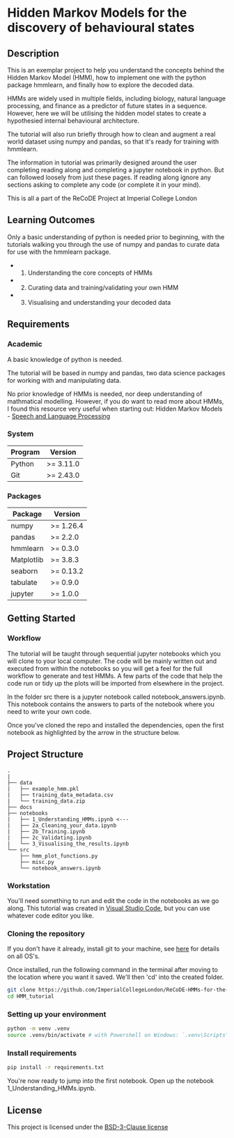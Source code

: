 # Hidden Markov Models for the discovery of behavioural states

## Description

This is an exemplar project to help you understand the concepts behind the Hidden Markov Model (HMM), how to implement
one with the python package hmmlearn, and finally how to explore the decoded data.

HMMs are widely used in multiple fields, including biology, natural language processing, and finance as a predictor
of future states in a sequence. However, here we will be utilising the hidden model states to create a hypothesied
internal behavioural architecture.

The tutorial will also run briefly through how to clean and augment a real world dataset using numpy and pandas,
so that it's ready for training with hmmlearn.

The information in tutorial was primarily designed around the user completing reading along and completing a jupyter notebook in python.
But can followed loosely from just these pages. If reading along ignore any sections asking to complete any code (or complete it in your mind).

This is all a part of the ReCoDE Project at Imperial College London

## Learning Outcomes

Only a basic understanding of python is needed prior to beginning, with the tutorials walking you through the
use of numpy and pandas to curate data for use with the hmmlearn package.

- 1. Understanding the core concepts of HMMs
- 2. Curating data and training/validating your own HMM
- 3. Visualising and understanding your decoded data

## Requirements

### Academic

A basic knowledge of python is needed.

The tutorial will be based in numpy and pandas, two data science packages for working with and manipulating data.

No prior knowledge of HMMs is needed, nor deep understanding of mathmatical modelling. However, if you do want to read more about
HMMs, I found this resource very useful when starting out:
Hidden Markov Models - [Speech and Language Processing](https://web.stanford.edu/~jurafsky/slp3/A.pdf)

### System

| Program                  | Version                  |
| ------------------------ | ------------------------ |
| Python                   | >= 3.11.0                |
| Git                      | >= 2.43.0                |

### Packages

| Package                  | Version                  |
| ------------------------ | ------------------------ |
| numpy                    | >= 1.26.4                |
| pandas                   | >= 2.2.0                 |
| hmmlearn                 | >= 0.3.0                 |
| Matplotlib               | >= 3.8.3                 |
| seaborn                  | >= 0.13.2                |
| tabulate                 | >= 0.9.0                 |
| jupyter                  | >= 1.0.0                 |

## Getting Started

### Workflow

The tutorial will be taught through sequential jupyter notebooks which you will clone to your local computer.
The code will be mainly written out and executed from within the notebooks so you will get a feel for the full workflow to generate
and test HMMs. A few parts of the code that help the code run or tidy up the plots will be imported from elsewhere in the project.

In the folder src there is a jupyter notebook called notebook_answers.ipynb. This notebook contains the answers to parts of the notebook where you need to write your own code.

Once you've cloned the repo and installed the dependencies, open the first notebook as highlighted by the arrow in the structure below.

## Project Structure

```log
.
|
├── data
|   ├── example_hmm.pkl
|   ├── training_data_metadata.csv
|   └── training_data.zip
├── docs
├── notebooks
|   ├── 1_Understanding_HMMs.ipynb <---
|   ├── 2a_Cleaning_your_data.ipynb
|   ├── 2b_Training.ipynb
|   ├── 2c_Validating.ipynb
|   └── 3_Visualising_the_results.ipynb
└── src
    ├── hmm_plot_functions.py
    ├── misc.py
    └── notebook_answers.ipynb
```

### Workstation

You'll need something to run and edit the code in the notebooks as we go along. This tutorial was created in [Visual Studio Code](https://code.visualstudio.com/),
but you can use whatever code editor you like.

### Cloning the repository

If you don't have it already, install git to your machine, see [here](https://git-scm.com/book/en/v2/Getting-Started-Installing-Git) for details on all OS's.

Once installed, run the following command in the terminal after moving to the location where you want it saved. We'll then 'cd' into the created folder.

```bash
git clone https://github.com/ImperialCollegeLondon/ReCoDE-HMMs-for-the-discovery-of-behavioural-states.git HMM_tutorial
cd HMM_tutorial
```

### Setting up your environment

```bash
python -m venv .venv
source .venv/bin/activate # with Powershell on Windows: `.venv\Scripts\Activate.ps1`
```

### Install requirements

```bash
pip install -r requirements.txt
```

You're now ready to jump into the first notebook. Open up the notebook 1_Understanding_HMMs.ipynb.

## License

This project is licensed under the [BSD-3-Clause license](LICENSE.md)
